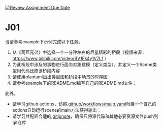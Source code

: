 [![Review Assignment Due Date](https://classroom.github.com/assets/deadline-readme-button-22041afd0340ce965d47ae6ef1cefeee28c7c493a6346c4f15d667ab976d596c.svg)](https://classroom.github.com/a/YNOPrr9s)
# J01


请请参考example下示例完成以下任务。

1. 从《葫芦兄弟》中选择一个一分钟左右的尽量精彩的桥段（视频来源：https://www.bilibili.com/video/BV1Fk4y1V7Lf ）
2. 为此桥段中涉及的事物进行面向对象建模（定义类型），并定义一个Scene类型用代码还原该桥段内容
3. 请使用plantuml画出类型图和桥段中场景的时序图
4. 请参考example下的README.md编写自己的README.md文件；

此外，

- 请学习github actions，仿照[.github/workflows/main.yaml](.github/workflows/main.yaml)创建一个自己的actions自动运行scene的main方法获得输出；
- 请学习并配置合适的[.gitignore](.gitignore)，确保只将源代码和其他必要资源文件push到git仓库